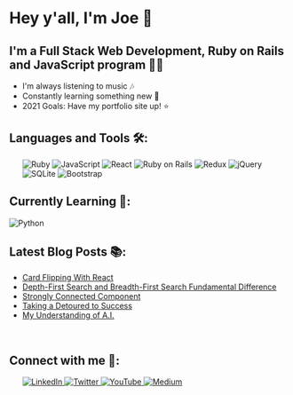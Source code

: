 # Hey y'all, I'm Joe 👋
## I'm a Full Stack Web Development, Ruby on Rails and JavaScript program 👨‍💻

- I'm always listening to music 🎶
- Constantly learning something new 🧠
- 2021 Goals: Have my portfolio site up! ⭐️

## Languages and Tools 🛠:
<ul>
   <img src='https://img.shields.io/badge/Ruby-CC342D?style=for-the-badge&logo=ruby&logoColor=white' alt='Ruby' /> 

   <img src='https://img.shields.io/badge/JavaScript-F7DF1E?style=for-the-badge&logo=javascript&logoColor=black' alt='JavaScript' />

   <img src='https://img.shields.io/badge/React-20232A?style=for-the-badge&logo=react&logoColor=61DAFB' alt='React' />

   <img src='https://img.shields.io/badge/Ruby_on_Rails-CC0000?style=for-the-badge&logo=ruby-on-rails&logoColor=white' alt='Ruby on Rails' />

   <img src='https://img.shields.io/badge/Redux-593D88?style=for-the-badge&logo=redux&logoColor=white' alt='Redux'>

   <img src='https://img.shields.io/badge/jQuery-0769AD?style=for-the-badge&logo=jquery&logoColor=white' alt='jQuery' />

   <img src='https://img.shields.io/badge/SQLite-07405E?style=for-the-badge&logo=sqlite&logoColor=white' alt='SQLite' />
   
   <img src='https://img.shields.io/badge/Bootstrap-563D7C?style=for-the-badge&logo=bootstrap&logoColor=white' alt='Bootstrap' />
</ul>

## Currently Learning 💭:
   <img src='https://img.shields.io/badge/Python-14354C?style=for-the-badge&logo=python&logoColor=white' alt='Python' />


## Latest Blog Posts 📚:
<!-- BLOG-POST-LIST:START -->
- [Card Flipping With React](https://medium.com/@devjoe/card-flipping-with-react-ba29fdd0cb95?source=rss-17c518b9b391------2)
- [Depth-First Search and Breadth-First Search Fundamental Difference](https://medium.com/@devjoe/depth-first-search-and-breadth-first-search-fundamental-difference-c06342e0f8ba?source=rss-17c518b9b391------2)
- [Strongly Connected Component](https://medium.com/@devjoe/strongly-connected-component-fa0449b16ce0?source=rss-17c518b9b391------2)
- [Taking a Detoured to Success](https://medium.com/@devjoe/taking-a-detoured-to-success-5d8c85ee90f8?source=rss-17c518b9b391------2)
- [My Understanding of A.I.](https://medium.com/@devjoe/my-understanding-of-a-i-f0697d351257?source=rss-17c518b9b391------2)
<!-- BLOG-POST-LIST:END -->

<br>

## Connect with me 👥:
<ul>
   <a align='left' href='https://www.linkedin.com/in/joe-c-gomez/' alt='Joe C Gomez'> <img src='https://img.shields.io/badge/LinkedIn-0077B5?style=for-the-badge&logo=linkedin&logoColor=white' alt='LinkedIn' /> </a>
   <a align='left' href='https://twitter.com/devjoecgomez' alt='devjoecgomez'> <img src='https://img.shields.io/badge/Twitter-1DA1F2?style=for-the-badge&logo=twitter&logoColor=white' alt='Twitter' /> </a>
    <a align='left' href='https://twitter.com/devjoecgomez' alt='devjoecgomez'> <img src='https://img.shields.io/badge/YouTube-FF0000?style=for-the-badge&logo=youtube&logoColor=white' alt='YouTube' /> </a>
   <a href='https://devjoe.medium.com/' alt='devjoe' > <img src='https://img.shields.io/badge/Medium-12100E?style=for-the-badge&logo=medium&logoColor=white' alt='Medium' /> </a>
</ul>
